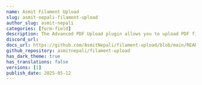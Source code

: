 ```yaml
---
name: Asmit Filament Upload
slug: asmit-nepali-filament-upload
author_slug: asmit-nepali
categories: [form-field]
description: The Advanced PDF Upload plugin allows you to upload PDF files with preview functionality along with Filament's default file upload features. This package provides a seamless way to handle PDF uploads with customizable preview options.
discord_url: 
docs_url: https://github.com/AsmitNepali/filament-upload/blob/main/README.md
github_repository: asmitnepali/filament-upload
has_dark_theme: true
has_translations: false
versions: [1]
publish_date: 2025-05-12
---
```

